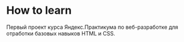 # How to learn

Первый проект курса Яндекс.Практикума по веб-разработке для отработки базовых навыков HTML и CSS.  
